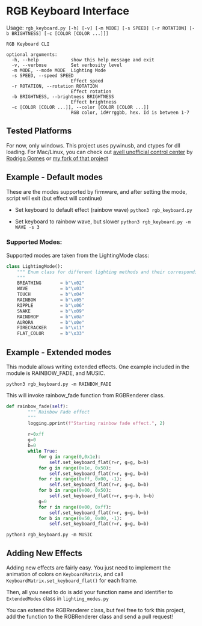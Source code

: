 # RGB Keyboard Interface

Usage: `rgb_keyboard.py [-h] [-v] [-m MODE] [-s SPEED] [-r ROTATION] [-b BRIGHTNESS] [-c [COLOR [COLOR ...]]]`

```
RGB Keyboard CLI

optional arguments:
  -h, --help            show this help message and exit
  -v, --verbose         Set verbosity level
  -m MODE, --mode MODE  Lighting Mode
  -s SPEED, --speed SPEED
                        Effect speed
  -r ROTATION, --rotation ROTATION
                        Effect rotation
  -b BRIGHTNESS, --brightness BRIGHTNESS
                        Effect brightness
  -c [COLOR [COLOR ...]], --color [COLOR [COLOR ...]]
                        RGB color, id#rrggbb, hex. Id is between 1-7
```

## Tested Platforms
For now, only windows. This project uses pywinusb, and ctypes for dll loading. For Mac/Linux, you can check out [avell unofficial control center](https://github.com/rodgomesc/avell-unofficial-control-center) by [Rodrigo Gomes](https://github.com/rodgomesc) or [my fork of that project](https://github.com/FlameOfIgnis/avell-unofficial-control-center)

## Example - Default modes

These are the modes supported by firmware, and after setting the mode, script will exit (but effect will continue)

- Set keyboard to default effect (rainbow wave)
`python3 rgb_keyboard.py`

- Set keyboard to rainbow wave, but slower
`python3 rgb_keyboard.py -m WAVE -s 3`


### Supported Modes:

Supported modes are taken from the LightingMode class:
```python
class LightingMode():
    """ Enum class for different lighting methods and their corresponding values
    """
    BREATHING       = b"\x02" 
    WAVE            = b"\x03"
    TOUCH           = b"\x04" 
    RAINBOW         = b"\x05"
    RIPPLE          = b"\x06"
    SNAKE           = b"\x09"
    RAINDROP        = b"\x0a"
    AURORA          = b"\x0e"
    FIRECRACKER     = b"\x11"
    FLAT_COLOR      = b"\x33"
```

## Example - Extended modes
This module allows writing extended effects. One example included in the module is RAINBOW_FADE, and MUSIC.

`python3 rgb_keyboard.py -m RAINBOW_FADE`

This will invoke rainbow_fade function from RGBRenderer class.
```python
def rainbow_fade(self):
        """ Rainbow Fade effect
        """
        logging.pprint(f"Starting rainbow fade effect.", 2)
        
        r=0xff
        g=0
        b=0
        while True:
            for g in range(0,0x1e):
                self.set_keyboard_flat(r=r, g=g, b=b)
            for g in range(0x1e, 0x50):
                self.set_keyboard_flat(r=r, g=g, b=b)
            for r in range(0xff, 0x00, -1):
                self.set_keyboard_flat(r=r, g=g, b=b)
            for b in range(0x00, 0x50):
                self.set_keyboard_flat(r=r, g=g-b, b=b)
            g=0
            for r in range(0x00, 0xff):
                self.set_keyboard_flat(r=r, g=g, b=b)
            for b in range(0x50, 0x00, -1):
                self.set_keyboard_flat(r=r, g=g, b=b)
```

`python3 rgb_keyboard.py -m MUSIC`


## Adding New Effects

Adding new effects are fairly easy. You just need to implement the animation of colors on `KeyboardMatrix`, and call `KeyboardMatrix.set_keyboard_flat()` for each frame.

Then, all you need to do is add your function name and identifier to `ExtendedModes` class in `lighting_modes.py`

You can extend the RGBRenderer class, but feel free to fork this project, add the function to the RGBRenderer class and send a pull request!



















